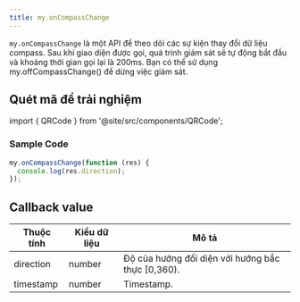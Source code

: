 ```yaml
---
title: my.onCompassChange
---
```


`my.onCompassChange` là một API để theo dõi các sự kiện thay đổi dữ liệu compass. Sau khi giao diện được gọi, quá trình giám sát sẽ tự động bắt đầu và khoảng thời gian gọi lại là 200ms. Bạn có thể sử dụng my.offCompassChange() để dừng việc giám sát.

## Quét mã để trải nghiệm

import { QRCode } from '@site/src/components/QRCode';

<QRCode page="pages/api/compass/index" />

### Sample Code

```js
my.onCompassChange(function (res) {
  console.log(res.direction);
});
```

## Callback value

| Thuộc tính | Kiểu dữ liệu | Mô tả                                             |
| ---------- | ------------ | ------------------------------------------------- |
| direction  | number       | Độ của hướng đối diện với hướng bắc thực [0,360). |
| timestamp  | number       | Timestamp.                                        |
